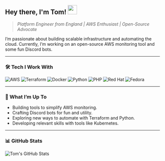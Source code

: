 ## Hey there, I'm Tom! <img src="https://blog.joypixels.com/content/images/2019/06/waving_hand_sign_1024.gif" width="30"/>

> *Platform Engineer from England | AWS Enthusiast | Open-Source Advocate*

I’m passionate about building scalable infrastructure and automating the cloud. Currently, I’m working on an open-source AWS monitoring tool and some fun Discord bots.

---

### 🛠️ Tech I Work With
![AWS](https://img.shields.io/badge/AWS-%23FF9900.svg?style=for-the-badge&logo=amazon-aws&logoColor=white)
![Terraform](https://img.shields.io/badge/terraform-%235835CC.svg?style=for-the-badge&logo=terraform&logoColor=white)
![Docker](https://img.shields.io/badge/docker-%230db7ed.svg?style=for-the-badge&logo=docker&logoColor=white)
![Python](https://img.shields.io/badge/python-3670A0?style=for-the-badge&logo=python&logoColor=ffdd54)
![PHP](https://img.shields.io/badge/php-%23777BB4.svg?style=for-the-badge&logo=php&logoColor=white)
![Red Hat](https://img.shields.io/badge/Red%20Hat-EE0000?style=for-the-badge&logo=redhat&logoColor=white)
![Fedora](https://img.shields.io/badge/Fedora-294172?style=for-the-badge&logo=fedora&logoColor=white)

---

### 🌟 What I’m Up To
- Building tools to simplify AWS monitoring.
- Crafting Discord bots for fun and utility.
- Exploring new ways to automate with Terraform and Python.
- Developing relevant skills with tools like Kubernetes.

---

### 📊 GitHub Stats
![Tom's GitHub Stats](https://github-readme-stats.vercel.app/api?username=yourusername&show_icons=true&theme=radical)

